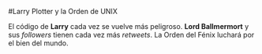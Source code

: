 #Larry Plotter y la Orden de UNIX

El código de **Larry** cada vez se vuelve más peligroso.
**Lord Ballmermort** y sus *followers* tienen cada vez más *retweets*.
La Orden del Fénix luchará por el bien del mundo.
